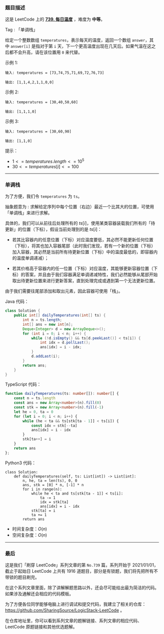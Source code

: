 ### 题目描述

这是 LeetCode 上的 **[739. 每日温度](https://leetcode.cn/problems/daily-temperatures/solution/by-ac_oier-aj5k/)** ，难度为 **中等**。

Tag : 「单调栈」



给定一个整数数组 `temperatures`，表示每天的温度，返回一个数组 `answer`，其中 `answer[i]` 是指对于第 `i` 天，下一个更高温度出现在几天后。如果气温在这之后都不会升高，请在该位置用 `0` 来代替。

示例 1:
```
输入: temperatures = [73,74,75,71,69,72,76,73]

输出: [1,1,4,2,1,1,0,0]
```
示例 2:
```
输入: temperatures = [30,40,50,60]

输出: [1,1,1,0]
```
示例 3:
```
输入: temperatures = [30,60,90]

输出: [1,1,0]
```

提示：
* $1 <= temperatures.length <= 10^5$
* $30 <= temperatures[i] <= 100$

---

### 单调栈

为了方便，我们令 `temperatures` 为 `ts`。

抽象题意为 : 求解给定序列中每个位置（右边）最近一个比其大的位置，可使用「单调栈」来进行求解。

具体的，我们可以从前往后处理所有的 $ts[i]$，使用某类容器装载我们所有的「待更新」的位置（下标），假设当前处理到的是 $ts[i]$：

* 若其比容器内的任意位置（下标）对应温度要低，其必然不能更新任何位置（下标），将其也加入容器尾部（此时我们发现，若有一个新的位置（下标）加入容器，其必然是当前所有待更新位置（下标）中的温度最低的，即容器内的温度单调递减）；

* 若其价格高于容器内的任一位置（下标）对应温度，其能够更新容器位置（下标）的答案，并且由于我们容器满足单调递减特性，我们必然能够从尾部开始取出待更新位置来进行更新答案，直到处理完成或遇到第一个无法更新位置。

由于我们需要往尾部添加和取出元素，因此容器可使用「栈」。

Java 代码：
```Java
class Solution {
    public int[] dailyTemperatures(int[] ts) {
        int n = ts.length;
        int[] ans = new int[n];
        Deque<Integer> d = new ArrayDeque<>();
        for (int i = 0; i < n; i++) {
            while (!d.isEmpty() && ts[d.peekLast()] < ts[i]) {
                int idx = d.pollLast();
                ans[idx] = i - idx;
            }
            d.addLast(i);
        }
        return ans;
    }
}
```
TypeScript 代码：
```TypeScript
function dailyTemperatures(ts: number[]): number[] {
    const n = ts.length
    const ans = new Array<number>(n).fill(0)
    const stk = new Array<number>(n).fill(-1)
    let he = 0, ta = 0
    for (let i = 0; i < n; i++) {
        while (he < ta && ts[stk[ta - 1]] < ts[i]) {
            const idx = stk[--ta]
            ans[idx] = i - idx
        }
        stk[ta++] = i
    }
    return ans
};
```
Python3 代码：
```Python3
class Solution:
    def dailyTemperatures(self, ts: List[int]) -> List[int]:
        n, he, ta = len(ts), 0, 0
        ans, stk = [0] * n, [-1] * n
        for i in range(n):
            while he < ta and ts[stk[ta - 1]] < ts[i]:
                ta -= 1
                idx = stk[ta]
                ans[idx] = i - idx
            stk[ta] = i
            ta += 1
        return ans
```
* 时间复杂度：$O(n)$
* 空间复杂度：$O(n)$

---

### 最后

这是我们「刷穿 LeetCode」系列文章的第 `No.739` 篇，系列开始于 2021/01/01，截止于起始日 LeetCode 上共有 1916 道题目，部分是有锁题，我们将先把所有不带锁的题目刷完。

在这个系列文章里面，除了讲解解题思路以外，还会尽可能给出最为简洁的代码。如果涉及通解还会相应的代码模板。

为了方便各位同学能够电脑上进行调试和提交代码，我建立了相关的仓库：https://github.com/SharingSource/LogicStack-LeetCode 。

在仓库地址里，你可以看到系列文章的题解链接、系列文章的相应代码、LeetCode 原题链接和其他优选题解。
